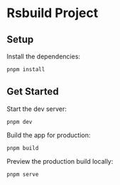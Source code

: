 # Rsbuild Project

## Setup

Install the dependencies:

```bash
pnpm install
```

## Get Started

Start the dev server:

```
pnpm dev
```

Build the app for production:

```
pnpm build
```

Preview the production build locally:

```
pnpm serve
```
